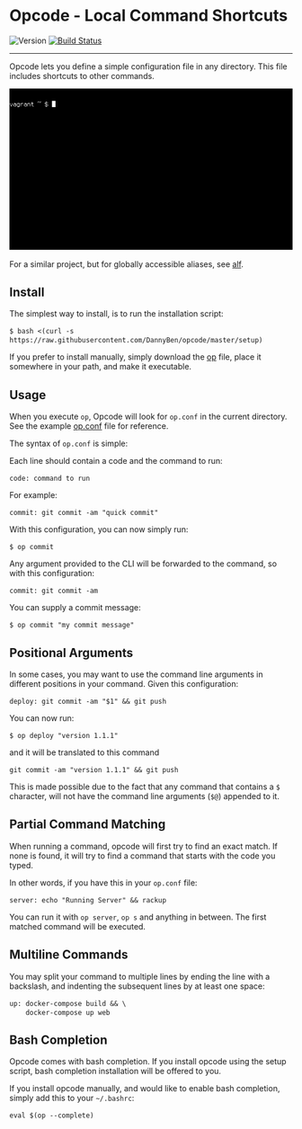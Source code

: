 Opcode - Local Command Shortcuts
==================================================

![Version](https://img.shields.io/badge/version-0.3.1-blue.svg)
[![Build Status](https://travis-ci.com/DannyBen/opcode.svg?branch=master)](https://travis-ci.com/DannyBen/opcode)

---

Opcode lets you define a simple configuration file in any directory.
This file includes shortcuts to other commands.

![Demo](/demo.gif)

For a similar project, but for globally accessible aliases, see [alf][alf].


Install
--------------------------------------------------

The simplest way to install, is to run the installation script:

    $ bash <(curl -s https://raw.githubusercontent.com/DannyBen/opcode/master/setup)

If you prefer to install manually, simply download the [op](/op) file,
place it somewhere in your path, and make it executable.


Usage
--------------------------------------------------

When you execute `op`, Opcode will look for `op.conf` in the current 
directory. See the example [op.conf](op.conf) file for reference.

The syntax of `op.conf` is simple:

Each line should contain a code and the command to run:

    code: command to run

For example:

    commit: git commit -am "quick commit"

With this configuration, you can now simply run:

    $ op commit

Any argument provided to the CLI will be forwarded to the command, so with 
this configuration:

    commit: git commit -am

You can supply a commit message:

    $ op commit "my commit message"


Positional Arguments
--------------------------------------------------

In some cases, you may want to use the command line arguments in different
positions in your command. Given this configuration:

    deploy: git commit -am "$1" && git push

You can now run:

    $ op deploy "version 1.1.1"

and it will be translated to this command

    git commit -am "version 1.1.1" && git push

This is made possible due to the fact that any command that contains a `$`
character, will not have the command line arguments (`$@`) appended to it.


Partial Command Matching
--------------------------------------------------

When running a command, opcode will first try to find an exact match. If none
is found, it will try to find a command that starts with the code you typed.

In other words, if you have this in your `op.conf` file:

    server: echo "Running Server" && rackup

You can run it with `op server`, `op s` and anything in between. The first 
matched command will be executed.


Multiline Commands
--------------------------------------------------

You may split your command to multiple lines by ending the line with a
backslash, and indenting the subsequent lines by at least one space:

    up: docker-compose build && \
        docker-compose up web


Bash Completion
--------------------------------------------------

Opcode comes with bash completion. If you install opcode using the setup 
script, bash completion installation will be offered to you.

If you install opcode manually, and would like to enable bash completion, 
simply add this to your `~/.bashrc`:

    eval $(op --complete)





[alf]: https://github.com/dannyben/alf
